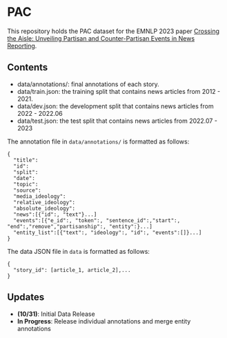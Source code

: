 # PAC
This repository holds the PAC dataset for the EMNLP 2023 paper [Crossing the Aisle: Unveiling Partisan and Counter-Partisan Events in News Reporting](https://arxiv.org/abs/2310.18768).

## Contents
- data/annotations/: final annotations of each story.
- data/train.json: the training split that contains news articles from 2012 - 2021.
- data/dev.json: the development split that contains news articles from 2022 - 2022.06
- data/test.json: the test split that contains news articles from 2022.07 - 2023

The annotation file in `data/annotations/` is formatted as follows:
```
{
  "title":
  "id":
  "split":
  "date":
  "topic":
  "source":
  "media_ideology":
  "relative_ideology":
  "absolute_ideology":
  "news":[{"id":, "text"}...]
  "events":[{"e_id":, "token":, "sentence_id":,"start":, "end":,"remove","partisanship":, "entity":}...]
  "entity_list":[{"text":, "ideology":, "id":, "events":[]}...]
}
```
The data JSON file in `data` is formatted as follows:
```
{
  "story_id": [article_1, article_2],...
}
```
## Updates ##
- **(10/31)**: Initial Data Release
- **In Progress**: Release individual annotations and merge entity annotations
